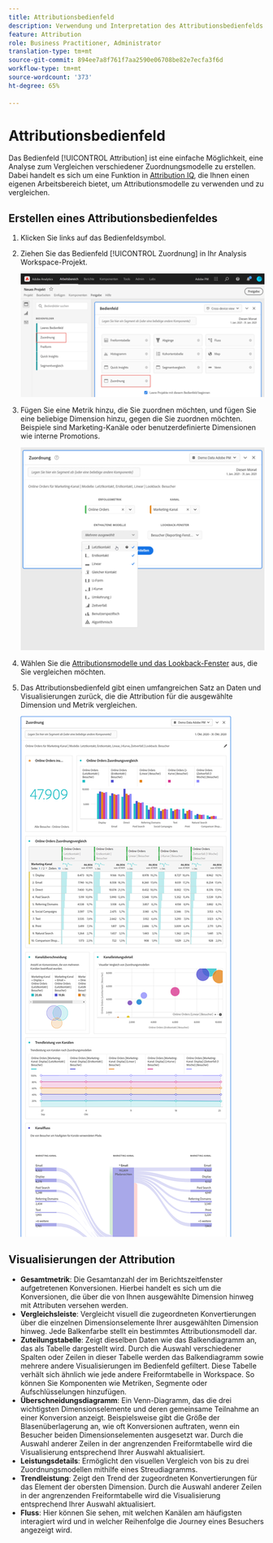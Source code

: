 ```yaml
---
title: Attributionsbedienfeld
description: Verwendung und Interpretation des Attributionsbedienfelds in Analysis Workspace.
feature: Attribution
role: Business Practitioner, Administrator
translation-type: tm+mt
source-git-commit: 894ee7a8f761f7aa2590e06708be82e7ecfa3f6d
workflow-type: tm+mt
source-wordcount: '373'
ht-degree: 65%

---
```



# Attributionsbedienfeld

Das Bedienfeld [!UICONTROL Attribution] ist eine einfache Möglichkeit, eine Analyse zum Vergleichen verschiedener Zuordnungsmodelle zu erstellen. Dabei handelt es sich um eine Funktion in [Attribution IQ](../attribution/overview.md), die Ihnen einen eigenen Arbeitsbereich bietet, um Attributionsmodelle zu verwenden und zu vergleichen.

## Erstellen eines Attributionsbedienfeldes

1. Klicken Sie links auf das Bedienfeldsymbol.
1. Ziehen Sie das Bedienfeld [!UICONTROL Zuordnung] in Ihr Analysis Workspace-Projekt.

   ![Neues Attributionsbedienfeld](assets/Attribution_Panel_1.png)

1. Fügen Sie eine Metrik hinzu, die Sie zuordnen möchten, und fügen Sie eine beliebige Dimension hinzu, gegen die Sie zuordnen möchten. Beispiele sind Marketing-Kanäle oder benutzerdefinierte Dimensionen wie interne Promotions.

   ![Dimension und Metrik auswählen](assets/attribution_panel2.png)

1. Wählen Sie die [Attributionsmodelle und das Lookback-Fenster](../attribution/models.md) aus, die Sie vergleichen möchten.

1. Das Attributionsbedienfeld gibt einen umfangreichen Satz an Daten und Visualisierungen zurück, die die Attribution für die ausgewählte Dimension und Metrik vergleichen.

   ![Visualisierungen der Attribution](assets/attr_panel_vizs.png)

## Visualisierungen der Attribution

* **Gesamtmetrik**: Die Gesamtanzahl der im Berichtszeitfenster aufgetretenen Konversionen. Hierbei handelt es sich um die Konversionen, die über die von Ihnen ausgewählte Dimension hinweg mit Attributen versehen werden.
* **Vergleichsleiste**: Vergleicht visuell die zugeordneten Konvertierungen über die einzelnen Dimensionselemente Ihrer ausgewählten Dimension hinweg. Jede Balkenfarbe stellt ein bestimmtes Attributionsmodell dar.
* **Zuteilungstabelle**: Zeigt dieselben Daten wie das Balkendiagramm an, das als Tabelle dargestellt wird. Durch die Auswahl verschiedener Spalten oder Zeilen in dieser Tabelle werden das Balkendiagramm sowie mehrere andere Visualisierungen im Bedienfeld gefiltert. Diese Tabelle verhält sich ähnlich wie jede andere Freiformtabelle in Workspace. So können Sie Komponenten wie Metriken, Segmente oder Aufschlüsselungen hinzufügen.
* **Überschneidungsdiagramm**: Ein Venn-Diagramm, das die drei wichtigsten Dimensionselemente und deren gemeinsame Teilnahme an einer Konversion anzeigt. Beispielsweise gibt die Größe der Blasenüberlagerung an, wie oft Konversionen auftraten, wenn ein Besucher beiden Dimensionselementen ausgesetzt war. Durch die Auswahl anderer Zeilen in der angrenzenden Freiformtabelle wird die Visualisierung entsprechend Ihrer Auswahl aktualisiert.
* **Leistungsdetails**: Ermöglicht den visuellen Vergleich von bis zu drei Zuordnungsmodellen mithilfe eines Streudiagramms.
* **Trendleistung**: Zeigt den Trend der zugeordneten Konvertierungen für das Element der obersten Dimension. Durch die Auswahl anderer Zeilen in der angrenzenden Freiformtabelle wird die Visualisierung entsprechend Ihrer Auswahl aktualisiert.
* **Fluss**: Hier können Sie sehen, mit welchen Kanälen am häufigsten interagiert wird und in welcher Reihenfolge die Journey eines Besuchers angezeigt wird.

